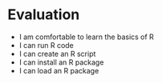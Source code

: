 # Evaluation

- I am comfortable to learn the basics of R
- I can run R code
- I can create an R script
- I can install an R package
- I can load an R package

